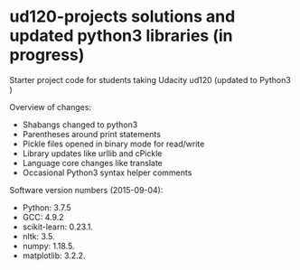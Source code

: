 ud120-projects solutions and updated python3 libraries (in progress)
=================================================

Starter project code for students taking Udacity ud120 (updated to Python3 )

Overview of changes:

* Shabangs changed to python3
* Parentheses around print statements
* Pickle files opened in binary mode for read/write
* Library updates like urllib and cPickle
* Language core changes like translate
* Occasional Python3 syntax helper comments

Software version numbers (2015-09-04):

* Python: 3.7.5
* GCC: 4.9.2
* scikit-learn: 0.23.1.
* nltk: 3.5.
* numpy: 1.18.5.
* matplotlib: 3.2.2.
